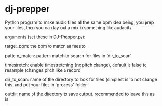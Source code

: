 # dj-prepper
Python program to make audio files all the same bpm
idea being, you prep your files, then you can lay out a mix in something like audacity

arguments (set these in DJ-Prepper.py):

target_bpm: the bpm to match all files to

pattern_match: pattern match to search for files in 'dir_to_scan' 

timestretch: enable timestretching (no pitch change), default is false to resample (changes pitch like a record)

dir_to_scan: name of the directory to look for files (simplest is to not change this, and put your files in 'process' folder

outdir: name of the directory to save output. recommended to leave this as is
